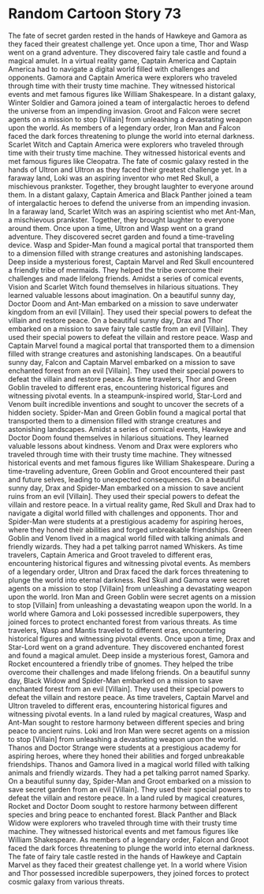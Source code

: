 # Random Cartoon Story 73

The fate of secret garden rested in the hands of Hawkeye and Gamora as they faced their greatest challenge yet.
Once upon a time, Thor and Wasp went on a grand adventure. They discovered fairy tale castle and found a magical amulet.
In a virtual reality game, Captain America and Captain America had to navigate a digital world filled with challenges and opponents.
Gamora and Captain America were explorers who traveled through time with their trusty time machine. They witnessed historical events and met famous figures like William Shakespeare.
In a distant galaxy, Winter Soldier and Gamora joined a team of intergalactic heroes to defend the universe from an impending invasion.
Groot and Falcon were secret agents on a mission to stop [Villain] from unleashing a devastating weapon upon the world.
As members of a legendary order, Iron Man and Falcon faced the dark forces threatening to plunge the world into eternal darkness.
Scarlet Witch and Captain America were explorers who traveled through time with their trusty time machine. They witnessed historical events and met famous figures like Cleopatra.
The fate of cosmic galaxy rested in the hands of Ultron and Ultron as they faced their greatest challenge yet.
In a faraway land, Loki was an aspiring inventor who met Red Skull, a mischievous prankster. Together, they brought laughter to everyone around them.
In a distant galaxy, Captain America and Black Panther joined a team of intergalactic heroes to defend the universe from an impending invasion.
In a faraway land, Scarlet Witch was an aspiring scientist who met Ant-Man, a mischievous prankster. Together, they brought laughter to everyone around them.
Once upon a time, Ultron and Wasp went on a grand adventure. They discovered secret garden and found a time-traveling device.
Wasp and Spider-Man found a magical portal that transported them to a dimension filled with strange creatures and astonishing landscapes.
Deep inside a mysterious forest, Captain Marvel and Red Skull encountered a friendly tribe of mermaids. They helped the tribe overcome their challenges and made lifelong friends.
Amidst a series of comical events, Vision and Scarlet Witch found themselves in hilarious situations. They learned valuable lessons about imagination.
On a beautiful sunny day, Doctor Doom and Ant-Man embarked on a mission to save underwater kingdom from an evil [Villain]. They used their special powers to defeat the villain and restore peace.
On a beautiful sunny day, Drax and Thor embarked on a mission to save fairy tale castle from an evil [Villain]. They used their special powers to defeat the villain and restore peace.
Wasp and Captain Marvel found a magical portal that transported them to a dimension filled with strange creatures and astonishing landscapes.
On a beautiful sunny day, Falcon and Captain Marvel embarked on a mission to save enchanted forest from an evil [Villain]. They used their special powers to defeat the villain and restore peace.
As time travelers, Thor and Green Goblin traveled to different eras, encountering historical figures and witnessing pivotal events.
In a steampunk-inspired world, Star-Lord and Venom built incredible inventions and sought to uncover the secrets of a hidden society.
Spider-Man and Green Goblin found a magical portal that transported them to a dimension filled with strange creatures and astonishing landscapes.
Amidst a series of comical events, Hawkeye and Doctor Doom found themselves in hilarious situations. They learned valuable lessons about kindness.
Venom and Drax were explorers who traveled through time with their trusty time machine. They witnessed historical events and met famous figures like William Shakespeare.
During a time-traveling adventure, Green Goblin and Groot encountered their past and future selves, leading to unexpected consequences.
On a beautiful sunny day, Drax and Spider-Man embarked on a mission to save ancient ruins from an evil [Villain]. They used their special powers to defeat the villain and restore peace.
In a virtual reality game, Red Skull and Drax had to navigate a digital world filled with challenges and opponents.
Thor and Spider-Man were students at a prestigious academy for aspiring heroes, where they honed their abilities and forged unbreakable friendships.
Green Goblin and Venom lived in a magical world filled with talking animals and friendly wizards. They had a pet talking parrot named Whiskers.
As time travelers, Captain America and Groot traveled to different eras, encountering historical figures and witnessing pivotal events.
As members of a legendary order, Ultron and Drax faced the dark forces threatening to plunge the world into eternal darkness.
Red Skull and Gamora were secret agents on a mission to stop [Villain] from unleashing a devastating weapon upon the world.
Iron Man and Green Goblin were secret agents on a mission to stop [Villain] from unleashing a devastating weapon upon the world.
In a world where Gamora and Loki possessed incredible superpowers, they joined forces to protect enchanted forest from various threats.
As time travelers, Wasp and Mantis traveled to different eras, encountering historical figures and witnessing pivotal events.
Once upon a time, Drax and Star-Lord went on a grand adventure. They discovered enchanted forest and found a magical amulet.
Deep inside a mysterious forest, Gamora and Rocket encountered a friendly tribe of gnomes. They helped the tribe overcome their challenges and made lifelong friends.
On a beautiful sunny day, Black Widow and Spider-Man embarked on a mission to save enchanted forest from an evil [Villain]. They used their special powers to defeat the villain and restore peace.
As time travelers, Captain Marvel and Ultron traveled to different eras, encountering historical figures and witnessing pivotal events.
In a land ruled by magical creatures, Wasp and Ant-Man sought to restore harmony between different species and bring peace to ancient ruins.
Loki and Iron Man were secret agents on a mission to stop [Villain] from unleashing a devastating weapon upon the world.
Thanos and Doctor Strange were students at a prestigious academy for aspiring heroes, where they honed their abilities and forged unbreakable friendships.
Thanos and Gamora lived in a magical world filled with talking animals and friendly wizards. They had a pet talking parrot named Sparky.
On a beautiful sunny day, Spider-Man and Groot embarked on a mission to save secret garden from an evil [Villain]. They used their special powers to defeat the villain and restore peace.
In a land ruled by magical creatures, Rocket and Doctor Doom sought to restore harmony between different species and bring peace to enchanted forest.
Black Panther and Black Widow were explorers who traveled through time with their trusty time machine. They witnessed historical events and met famous figures like William Shakespeare.
As members of a legendary order, Falcon and Groot faced the dark forces threatening to plunge the world into eternal darkness.
The fate of fairy tale castle rested in the hands of Hawkeye and Captain Marvel as they faced their greatest challenge yet.
In a world where Vision and Thor possessed incredible superpowers, they joined forces to protect cosmic galaxy from various threats.